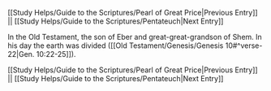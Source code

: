 [[Study Helps/Guide to the Scriptures/Pearl of Great Price|Previous Entry]]  ||  [[Study Helps/Guide to the Scriptures/Pentateuch|Next Entry]]

 In the Old Testament, the son of Eber and great-great-grandson of Shem. In his day the earth was divided ([[Old Testament/Genesis/Genesis 10#^verse-22|Gen. 10:22-25]]).

[[Study Helps/Guide to the Scriptures/Pearl of Great Price|Previous Entry]]  ||  [[Study Helps/Guide to the Scriptures/Pentateuch|Next Entry]]